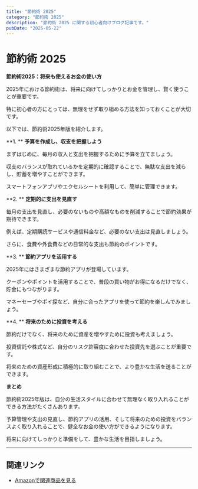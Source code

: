 ```yaml
---
title: "節約術 2025"
category: "節約術 2025"
description: "節約術 2025 に関する初心者向けブログ記事です。"
pubDate: "2025-05-22"
---
```


# 節約術 2025

**節約術2025：将来も使えるお金の使い方**

2025年における節約術は、将来に向けてしっかりとお金を管理し、賢く使うことが重要です。

特に初心者の方にとっては、無理をせず取り組める方法を知っておくことが大切です。

以下では、節約術2025年版を紹介します。



**1. ** **予算を作成し、収支を把握しよう**

まずはじめに、毎月の収入と支出を把握するために予算を立てましょう。

収支のバランスが取れているかを定期的に確認することで、無駄な支出を減らし、貯蓄を増やすことができます。

スマートフォンアプリやエクセルシートを利用して、簡単に管理できます。



**2. ** **定期的に支出を見直す**

毎月の支出を見直し、必要のないものや高額なものを削減することで節約効果が期待できます。

例えば、定期購読サービスや通信料金など、必要のない支出は見直しましょう。

さらに、食費や外食費などの日常的な支出も節約のポイントです。



**3. ** **節約アプリを活用する**

2025年にはさまざまな節約アプリが登場しています。

クーポンやポイントを活用することで、普段の買い物がお得になるだけでなく、貯金にもつながります。

マネーセーブやポイ探など、自分に合ったアプリを使って節約を楽しんでみましょう。



**4. ** **将来のために投資を考える**

節約だけでなく、将来のために資産を増やすために投資も考えましょう。

投資信託や株式など、自分のリスク許容度に合わせた投資先を選ぶことが重要です。

将来のための資産形成に積極的に取り組むことで、より豊かな生活を送ることができます。



**まとめ**

節約術2025年版は、自分の生活スタイルに合わせて無理なく取り入れることができる方法がたくさんあります。

予算管理や支出の見直し、節約アプリの活用、そして将来のための投資をバランスよく取り入れることで、健全なお金の使い方ができるようになります。

将来に向けてしっかりと準備をして、豊かな生活を目指しましょう。



---

## 関連リンク

- [Amazonで関連商品を見る](https://www.amazon.co.jp/s?k=%E7%AF%80%E7%B4%84%E8%A1%93+2025&tag=autowritehubai-22)
